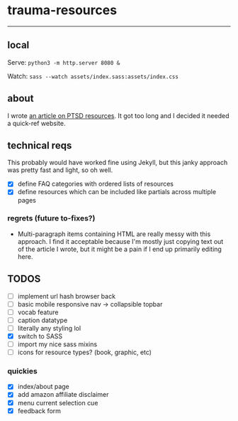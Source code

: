 # trauma-resources
-----

## local

Serve: `python3 -m http.server 8080 &`

Watch: `sass --watch assets/index.sass:assets/index.css`

## about

I wrote [an article on PTSD resources](https://medium.com/@rhetoricize/d6fd776339a8). It got too long and I decided it needed a quick-ref website.

## technical reqs
This probably would have worked fine using Jekyll, but this janky approach was pretty fast and light, so oh well.
- [x] define FAQ categories with ordered lists of resources
- [x] define resources which can be included like partials across multiple pages

### regrets (future to-fixes?)
- Multi-paragraph items containing HTML are really messy with this approach. I find it acceptable because I'm mostly just copying text out of the article I wrote, but it might be a pain if I end up primarily editing here.

## TODOS

- [ ] implement url hash browser back
- [ ] basic mobile responsive nav -> collapsible topbar
- [ ] vocab feature
- [ ] caption datatype
- [ ] literally any styling lol
- [x] switch to SASS
- [ ] import my nice sass mixins
- [ ] icons for resource types? (book, graphic, etc)

### quickies
- [x] index/about page
- [x] add amazon affiliate disclaimer
- [x] menu current selection cue
- [x] feedback form
